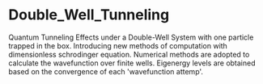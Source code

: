 # Double_Well_Tunneling
Quantum Tunneling Effects under a Double-Well System with one particle trapped in the box. 
Introducing new methods of computation with dimensionless schrodinger equation. Numerical methods are adopted to calculate the wavefunction over finite wells. Eigenergy levels are obtained based on the convergence of each 'wavefunction attemp'. 
